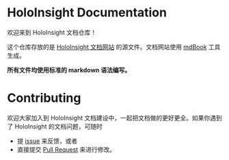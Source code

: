 # HoloInsight Documentation
欢迎来到 HoloInsight 文档仓库！

这个仓库存放的是 [HoloInsight 文档网站](https://traas-stack.github.io/holoinsight-docs) 的源文件。文档网站使用 [mdBook](https://rust-lang.github.io/mdBook/) 工具生成。

**所有文件均使用标准的 markdown 语法编写。**

# Contributing

欢迎大家加入到 HoloInsight 文档建设中，一起把文档做的更好更全。如果你遇到了 HoloInsight 的文档问题，可随时

- 提 [issue](https://github.com/traas-stack/holoinsight-docs/issues) 来反馈，或者
- 直接提交 [Pull Request](https://github.com/traas-stack/holoinsight-docs/pulls) 来进行修改。
